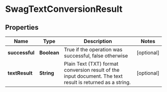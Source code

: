 
# SwagTextConversionResult

## Properties
Name | Type | Description | Notes
------------ | ------------- | ------------- | -------------
**successful** | **Boolean** | True if the operation was successful, false otherwise |  [optional]
**textResult** | **String** | Plain Text (TXT) format conversion result of the input document.  The text result is returned as a string. |  [optional]



